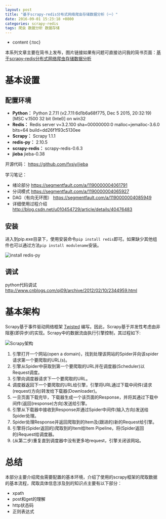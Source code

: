 ```yaml
---
layout: post
title: "基于scrapy-redis分布式网络爬虫存储数据分析（一）"
date: 2016-09-01 15:23:18 +0800
categories: scrapy-redis
tags: 爬虫 数据分析 数据存储
---
```

* content
{:toc}


本系列文章主要在简书上发布，图片链接如果有问题可直接访问我的简书页面：[基于scrapy-redis分布式网络爬虫存储数据分析](http://www.jianshu.com/p/8f1e60ce8134)


# 基本设置 #

## 配置环境 ##
- **Python：** Python 2.7.11 (v2.7.11:6d1b6a68f775, Dec  5 2015, 20:32:19) [MSC v.1500 32 bit (Intel)] on win32
- **Redis：** Redis server v=3.2.100 sha=00000000:0 malloc=jemalloc-3.6.0 bits=64 build=dd26f1f93c5130ee
- **Scrapy：** Scrapy 1.1.1
- **redis-py：** 2.10.5
- **scrapy-redis：** scrapy-redis-0.6.3
- **jieba** jieba-0.38 


开源代码：
https://github.com/fxsjy/jieba


学习笔记：

 - 绪论部分 https://segmentfault.com/a/1190000004061791
 - 分词模式  https://segmentfault.com/a/1190000004065927
 - DAG（有向无环图） https://segmentfault.com/a/1190000004085949
 - 详细使用过程介绍  http://blog.csdn.net/u010454729/article/details/40476483









## 安装 ##
进入到pip.exe目录下，使用安装命令`pip install redis`即可。如果缺少其他组件也可以通过方法`pip install modulename`安装。

![install redis-py](http://upload-images.jianshu.io/upload_images/1242974-a623573e3d3bd6fd.png?imageMogr2/auto-orient/strip%7CimageView2/2/w/1240)

## 调试 ##
python代码调试
http://www.cnblogs.com/qi09/archive/2012/02/10/2344959.html

# 基本架构 #
Scrapy基于事件驱动网络框架 [Twisted](http://twistedmatrix.com/trac/) 编写。因此，Scrapy基于并发性考虑由非阻塞(即异步)的实现。Scrapy中的数据流由执行引擎控制，其过程如下:


 
![Scrapy架构](http://upload-images.jianshu.io/upload_images/1242974-f1908012ebe3aabe.png?imageMogr2/auto-orient/strip%7CimageView2/2/w/1240)

1. 引擎打开一个网站(open a domain)，找到处理该网站的Spider并向该spider请求第一个要爬取的URL(s)。
2. 引擎从Spider中获取到第一个要爬取的URL并在调度器(Scheduler)以Request调度。
3. 引擎向调度器请求下一个要爬取的URL。
4. 调度器返回下一个要爬取的URL给引擎，引擎将URL通过下载中间件(请求(request)方向)转发给下载器(Downloader)。
5. 一旦页面下载完毕，下载器生成一个该页面的Response，并将其通过下载中间件(返回(response)方向)发送给引擎。
6. 引擎从下载器中接收到Response并通过Spider中间件(输入方向)发送给Spider处理。
7. Spider处理Response并返回爬取到的Item及(跟进的)新的Request给引擎。
8. 引擎将(Spider返回的)爬取到的Item给Item Pipeline，将(Spider返回的)Request给调度器。
9. (从第二步)重复直到调度器中没有更多地request，引擎关闭该网站。


# 总结 #

本部分主要介绍爬虫需要配置的基本环境，介绍了使用的scrapy框架的爬取数据的基本流程，爬取具体信息涉及到的知识点主要有以下部分：

- xpath
- post和get的理解
- http状态码
- 正则表达式



